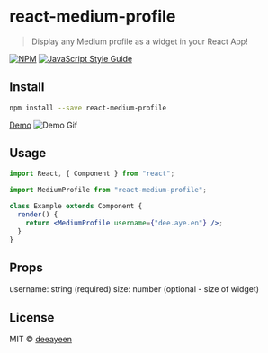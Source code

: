 # react-medium-profile

> Display any Medium profile as a widget in your React App!

[![NPM](https://img.shields.io/npm/v/react-medium-profile.svg)](https://www.npmjs.com/package/react-medium-profile) [![JavaScript Style Guide](https://img.shields.io/badge/code_style-standard-brightgreen.svg)](https://standardjs.com)

## Install

```bash
npm install --save react-medium-profile
```

[Demo](https://deeayeen.github.io/react-medium-profile)
![Demo Gif](https://i.imgur.com/RNYCDub.gif)

## Usage

```jsx
import React, { Component } from "react";

import MediumProfile from "react-medium-profile";

class Example extends Component {
  render() {
    return <MediumProfile username={"dee.aye.en"} />;
  }
}
```

## Props

username: string (required)
size: number (optional - size of widget)

## License

MIT © [deeayeen](https://github.com/deeayeen)
